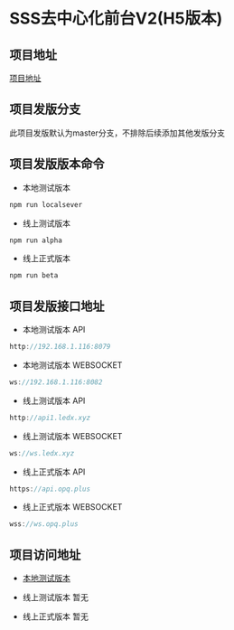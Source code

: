 # SSS去中心化前台V2(H5版本)

## 项目地址

[项目地址](http://192.168.1.129:3000/yeylol/TradeDecentralizationFrontendMobileV2.git)

## 项目发版分支

此项目发版默认为master分支，不排除后续添加其他发版分支

## 项目发版版本命令

* 本地测试版本 
  
``` bash
npm run localsever
```

* 线上测试版本  

``` bash
npm run alpha
```

* 线上正式版本  


``` bash
npm run beta
``` 

## 项目发版接口地址

* 本地测试版本  API

``` js
http://192.168.1.116:8079
```

* 本地测试版本  WEBSOCKET

``` js
ws://192.168.1.116:8082
```

* 线上测试版本  API

``` js
http://api1.ledx.xyz
```

* 线上测试版本  WEBSOCKET

``` js
ws://ws.ledx.xyz
``` 

* 线上正式版本  API  

``` js
https://api.opq.plus
``` 

* 线上正式版本  WEBSOCKET  

``` js
wss://ws.opq.plus
``` 

## 项目访问地址

* [本地测试版本](http://192.168.1.116:6798)

* 线上测试版本 暂无

* 线上正式版本 暂无

 <CGitalk/>
